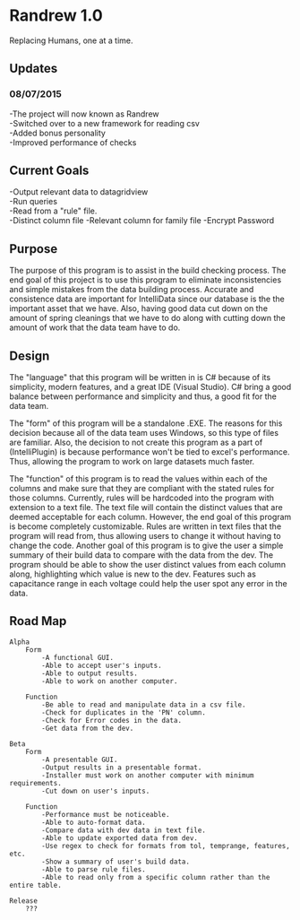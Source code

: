 # Randrew 1.0
Replacing Humans, one at a time.

<h2>Updates</h2>
<h3>08/07/2015</h3>
-The project will now known as Randrew <br/>
-Switched over to a new framework for reading csv <br/>
-Added bonus personality <br/>
-Improved performance of checks <br/>

<h2>Current Goals</h2>
-Output relevant data to datagridview <br/>
-Run queries <br/>
-Read from a "rule" file. <br/>
	-Distinct column file
	-Relevant column for family file
-Encrypt Password <br/>

<h2>Purpose</h2>
The purpose of this program is to assist in the build checking process. The end goal of this project is to use this 
program to eliminate inconsistencies and simple mistakes from the data building process. Accurate and consistence 		data are important for IntelliData since our database is the the important asset that we have. Also, having good 		data cut down on the amount of spring cleanings that we have to do along with cutting down the amount of work 		that the data team have to do.

<h2>Design</h2>
The "language" that this program will be written in is C# because of its simplicity, modern features, and a great
IDE (Visual Studio). C# bring a good balance between performance and simplicity and thus, a good fit for the data 		team.
	
The "form" of this program will be a standalone .EXE. The reasons for this decision because all of the data team
uses Windows, so this type of files are familiar. Also, the decision to not create this program as a part of 			(IntelliPlugin) is because performance won't be tied to excel's performance. Thus, allowing the program to work on 	large datasets much faster.

The "function" of this program is to read the values within each of the columns and make sure that they are 
compliant with the stated rules for those columns. Currently, rules will be hardcoded into the program with extension
to a text file. The text file will contain the distinct values that are deemed acceptable for each column. However, 		the end goal of this program is become completely customizable. Rules are written in text files that the program 		will read from, thus allowing users to change it without having to change the code.
Another goal of this program is to give the user a simple summary of their build data to compare with the data from
the dev. The program should be able to show the user distinct values from each column along, highlighting which value
is new to the dev. Features such as capacitance range in each voltage could help the user spot any error in the 		data.

<h2>Road Map</h2>

	Alpha
		Form
			-A functional GUI.
			-Able to accept user's inputs.
			-Able to output results.
			-Able to work on another computer.
		
		Function
			-Be able to read and manipulate data in a csv file.
			-Check for duplicates in the 'PN' column.
			-Check for Error codes in the data.
			-Get data from the dev.
	
	Beta
		Form
			-A presentable GUI.
			-Output results in a presentable format.
			-Installer must work on another computer with minimum requirements.
			-Cut down on user's inputs.
		
		Function
			-Performance must be noticeable.
			-Able to auto-format data.
			-Compare data with dev data in text file.
			-Able to update exported data from dev.
			-Use regex to check for formats from tol, temprange, features, etc.
			-Show a summary of user's build data.
			-Able to parse rule files.
			-Able to read only from a specific column rather than the entire table.
	
	Release
		???
